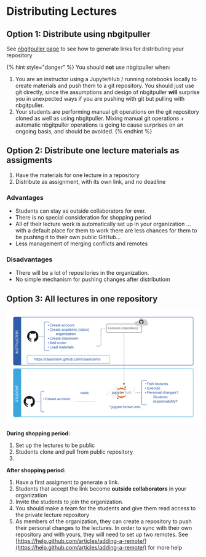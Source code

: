 # Distributing Lectures

## Option 1: Distribute using nbgitpuller

See [nbgitpuller page](../content-sync-via-link/nbgitpuller.md) to see how to generate links for distributing your repository

{% hint style="danger" %}
You should **not** use nbgitpuller when:

1. You are an instructor using a JupyterHub / running notebooks locally to create materials and push them to a git repository. You should just use git directly, since the assumptions and design of nbgitpuller **will** surprise you in unexpected ways if you are pushing with git but pulling with nbgitpuller.
2. Your students are performing manual git operations on the git repository cloned as well as using nbgitpuller. Mixing manual git operations + automatic nbgitpuller operations is going to cause surprises on an ongoing basis, and should be avoided.
{% endhint %}

## Option 2: Distribute one lecture materials as assigments

1. Have the materials for one lecture in a repository  
2. Distribute as assignment, with its own link, and no deadline

### Advantages

*  Students can stay as outside collaborators for ever.
* There is no special consideration for shopping period
*  All of their lecture work is automatically set up in your organization … with a default place for them to work there are less chances for them to be pushing it to their own public GitHub…
* Less management of merging conflicts and remotes

### Disadvantages

* There will be a lot of repositories in the organization.
* No simple mechanism for pushing changes after distributiom

## Option 3: All lectures in one repository

![Lecture Workflow](../.gitbook/assets/github2fjupyterhublecturesworkflow-6941c84d-791b-41c2-a48a-8a403e9f33b0.png)

**During shopping period:**

1. Set up the lectures to be public
2. Students clone and pull from public repository
3. 
**After shopping period:**

1. Have a first assigment to generate a link.  
2.  Students that accept the link become **outside collaborators** in your organization  
3. Invite the students to join the organization.   
4. You should make a team for the students and give them read access to the private lecture repository  
5. As members of the organization, they can create a repository to push their personal changes to the lectures. In order to sync with their own repository and with yours, they will need to set up two remotes. See [https://help.github.com/articles/adding-a-remote/](https://help.github.com/articles/adding-a-remote/) for more help  
  




### 

